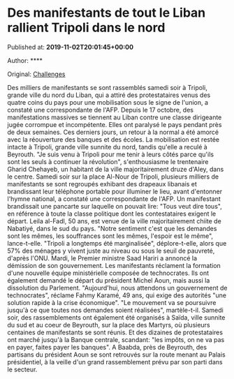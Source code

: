 
# Des manifestants de tout le Liban rallient Tripoli dans le nord

Published at: **2019-11-02T20:01:45+00:00**

Author: ****

Original: [Challenges](https://www.challenges.fr/monde/des-manifestants-de-tout-le-liban-rallient-tripoli-dans-le-nord_682892)

Des milliers de manifestants se sont rassemblés samedi soir à Tripoli, grande ville du nord du Liban, qui a attiré des protestataires venus des quatre coins du pays pour une mobilisation sous le signe de l'union, a constaté une correspondante de l'AFP.
Depuis le 17 octobre, des manifestations massives se tiennent au Liban contre une classe dirigeante jugée corrompue et incompétente. Elles ont paralysé le pays pendant près de deux semaines.
Ces derniers jours, un retour à la normal a été amorcé avec la réouverture des banques et des écoles. La mobilisation est restée intacte à Tripoli, grande ville sunnite du nord, tandis qu'elle a reculé à Beyrouth.
"Je suis venu à Tripoli pour me tenir à leurs côtés parce qu'ils sont les seuls à continuer la révolution", s'enthousiasme le trentenaire Gharid Chehayeb, un habitant de la ville majoritairement druze d'Aley, dans le centre.
Samedi soir sur la place Al-Nour de Tripoli, plusieurs milliers de manifestants se sont regroupés exhibant des drapeaux libanais et brandissant leur téléphone portable pour illuminer le lieu, avant d'entonner l'hymne national, a constaté une correspondante de l'AFP.
Un manifestant brandissait une pancarte sur laquelle on pouvait lire: "Tous veut dire tous", en référence à toute la classe politique dont les contestataires exigent le départ.
Leila al-Fadl, 50 ans, est venue de la ville majoritairement chiite de Nabatiyé, dans le sud du pays. "Notre sentiment c'est que les demandes sont les mêmes, les souffrances sont les mêmes, l'espoir est le même", lance-t-elle.
"Tripoli a longtemps été marginalisée", déplore-t-elle, alors que 57% des ménages y vivent juste au niveau ou sous le seuil de pauvreté, d'après l'ONU.
Mardi, le Premier ministre Saad Hariri a annoncé la démission de son gouvernement. Les manifestants réclament la formation d'une nouvelle équipe ministérielle composée de technocrates.
Ils ont également demandé le départ du président Michel Aoun, mais aussi la dissolution du Parlement.
"Aujourd'hui, nous attendons un gouvernement de technocrates", réclame Fahmy Karamé, 49 ans, qui exige des autorités "une solution rapide à la crise économique".
"Le mouvement va se poursuivre jusqu'à ce que toutes nos demandes soient réalisées", martèle-t-il.
Samedi soir, des rassemblements ont également été organisés à Saïda, ville sunnite du sud et au coeur de Beyrouth, sur la place des Martyrs, où plusieurs centaines de manifestants se sont réunis.
Et des dizaines de protestataires ont marché jusqu'à la Banque centrale, scandant: "les impôts, on ne va pas en payer, faites payer les banques".
A Baabda, près de Beyrouth, des partisans du président Aoun se sont retrouvés sur la route menant au Palais présidentiel, à la veille d'un grand rassemblement prévu par son parti dans le secteur.
